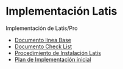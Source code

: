 # Implementación Latis

Implementación de Latis/Pro

- [Documento línea Base](Linea_Base.md)
- [Documento Check List](Check_List.md)
- [Procedimiento de Instalación Latis](Procedimiento_Instalacion.md)
- [Plan de Implementación inicial](Implementacion_Inicial.md)
